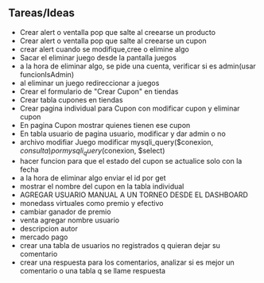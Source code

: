 
## Tareas/Ideas
- Crear alert o ventalla pop que salte al creearse un producto
- Crear alert o ventalla pop que salte al creearse un cupon
- crear alert cuando se modifique,cree o elimine algo
- Sacar el eliminar juego desde la pantalla juegos
- a la hora de eliminar algo, se pide una cuenta, verificar si es admin(usar funcionIsAdmin)
- al eliminar un juego redireccionar a juegos
- Crear el formulario de "Crear Cupon" en tiendas
- Crear tabla cupones en tiendas
- Crear pagina individual para Cupon con modificar cupon y eliminar cupon
- En pagina Cupon mostrar quienes tienen ese cupon
- En tabla usuario de pagina usuario, modificar y dar admin o no
- archivo modifiar Juego modificar mysqli_query($conexion, $consulta) por mysqli_query($conexion, $select)
- hacer funcion para que el estado del cupon se actualice solo con la fecha
- a la hora de eliminar algo enviar el id por get
- mostrar el nombre del cupon en la tabla individual
- AGREGAR USUARIO MANUAL A UN TORNEO DESDE EL DASHBOARD
- monedass virtuales como premio y efectivo
- cambiar ganador de premio
- venta agregar nombre usuario 
- descripcion autor
- mercado pago 
- crear una tabla de usuarios no registrados q quieran dejar su comentario
- crear una respuesta para los comentarios, analizar si es mejor un comentario o una tabla q se llame respuesta
